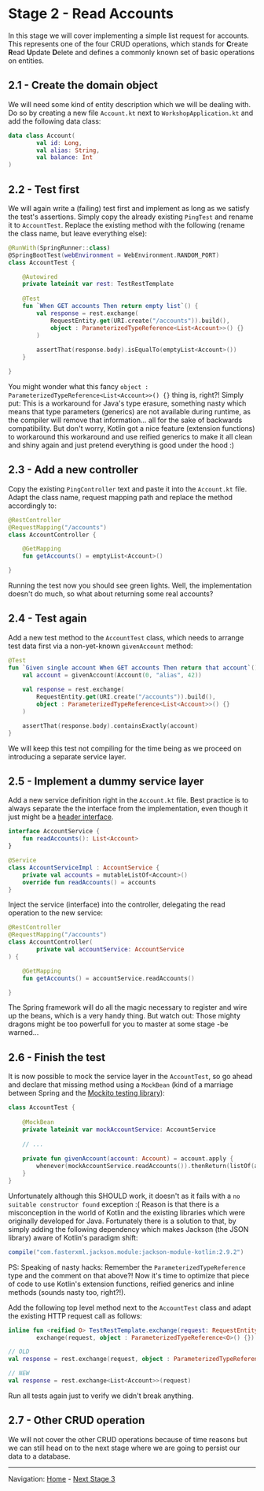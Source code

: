 # Stage 2 - Read Accounts

In this stage we will cover implementing a simple list request for accounts.
This represents one of the four CRUD operations, which stands for **C**reate **R**ead **U**pdate **D**elete and 
defines a commonly known set of basic operations on entities.

## 2.1 - Create the domain object

We will need some kind of entity description which we will be dealing with.
Do so by creating a new file `Account.kt` next to `WorkshopApplication.kt` and add the following data class:

```kotlin
data class Account(
        val id: Long,
        val alias: String,
        val balance: Int
)
```


## 2.2 - Test first

We will again write a (failing) test first and implement as long as we satisfy the test's assertions.
Simply copy the already existing `PingTest` and rename it to `AccountTest`.
Replace the existing method with the following (rename the class name, but leave everything else):

```kotlin
@RunWith(SpringRunner::class)
@SpringBootTest(webEnvironment = WebEnvironment.RANDOM_PORT)
class AccountTest {

    @Autowired
    private lateinit var rest: TestRestTemplate
    
    @Test
    fun `When GET accounts Then return empty list`() {
        val response = rest.exchange(
            RequestEntity.get(URI.create("/accounts")).build(),
            object : ParameterizedTypeReference<List<Account>>() {}
        )
    
        assertThat(response.body).isEqualTo(emptyList<Account>())
    }

}
```

You might wonder what this fancy `object : ParameterizedTypeReference<List<Account>>() {}` thing is, right?!
Simply put: This is a workaround for Java's type erasure, something nasty which means that type parameters (generics) are
not available during runtime, as the compiler will remove that information... all for the sake of backwards compatibility.
But don't worry, Kotlin got a nice feature (extension functions) to workaround this workaround and use reified generics to make it all clean and shiny again
and just pretend everything is good under the hood :)


## 2.3 - Add a new controller

Copy the existing `PingController` text and paste it into the `Account.kt` file.
Adapt the class name, request mapping path and replace the method accordingly to:

```kotlin
@RestController
@RequestMapping("/accounts")
class AccountController {

    @GetMapping
    fun getAccounts() = emptyList<Account>()

}
```

Running the test now you should see green lights. Well, the implementation doesn't do much, so what about returning some real accounts? 


## 2.4 - Test again

Add a new test method to the `AccountTest` class, which needs to arrange test data first via a non-yet-known `givenAccount` method:

```kotlin
@Test
fun `Given single account When GET accounts Then return that account`() {
    val account = givenAccount(Account(0, "alias", 42))
    
    val response = rest.exchange(
        RequestEntity.get(URI.create("/accounts")).build(),
        object : ParameterizedTypeReference<List<Account>>() {}
    )

    assertThat(response.body).containsExactly(account)
}
```

We will keep this test not compiling for the time being as we proceed on introducing a separate service layer.


## 2.5 - Implement a dummy service layer

Add a new service definition right in the `Account.kt` file.
Best practice is to always separate the the interface from the implementation, even though it just might be a [header interface](https://martinfowler.com/bliki/HeaderInterface.html).

```kotlin
interface AccountService {
    fun readAccounts(): List<Account>
}

@Service
class AccountServiceImpl : AccountService {
    private val accounts = mutableListOf<Account>()
    override fun readAccounts() = accounts
}
```

Inject the service (interface) into the controller, delegating the read operation to the new service:

```kotlin
@RestController
@RequestMapping("/accounts")
class AccountController(
        private val accountService: AccountService
) {

    @GetMapping
    fun getAccounts() = accountService.readAccounts()

}
```

The Spring framework will do all the magic necessary to register and wire up the beans, which is a very handy thing.
But watch out: Those mighty dragons might be too powerfull for you to master at some stage -be warned... 


## 2.6 - Finish the test

It is now possible to mock the service layer in the `AccountTest`, so go ahead and declare that missing method using a `MockBean`
(kind of a marriage between Spring and the [Mockito testing library](http://site.mockito.org)):

```kotlin
class AccountTest {
    
    @MockBean
    private lateinit var mockAccountService: AccountService
    
    // ...
    
    private fun givenAccount(account: Account) = account.apply {
        whenever(mockAccountService.readAccounts()).thenReturn(listOf(account))
    }
}
```

Unfortunately although this SHOULD work, it doesn't as it fails with a `no suitable constructor found` exception :(
Reason is that there is a misconception in the world of Kotlin and the existing libraries which were originally developed for Java.
Fortunately there is a solution to that, by simply adding the following dependency which makes Jackson (the JSON library) aware of Kotlin's paradigm shift:

```groovy
compile("com.fasterxml.jackson.module:jackson-module-kotlin:2.9.2")
```

PS: Speaking of nasty hacks: Remember the `ParameterizedTypeReference` type and the comment on that above?!
Now it's time to optimize that piece of code to use Kotlin's extension functions, reified generics and inline methods (sounds nasty too, right?!).

Add the following top level method next to the `AccountTest` class and adapt the existing HTTP request call as follows:

```kotlin
inline fun <reified O> TestRestTemplate.exchange(request: RequestEntity<*>) =
        exchange(request, object : ParameterizedTypeReference<O>() {})!!

// OLD
val response = rest.exchange(request, object : ParameterizedTypeReference<List<Account>>() {})

// NEW
val response = rest.exchange<List<Account>>(request)
```

Run all tests again just to verify we didn't break anything.

## 2.7 - Other CRUD operation

We will not cover the other CRUD operations because of time reasons but we can still head on to the next stage where we are going to persist our data to a database.

----
Navigation: [Home](../README.md) - [Next Stage 3](Stage_3.md)
